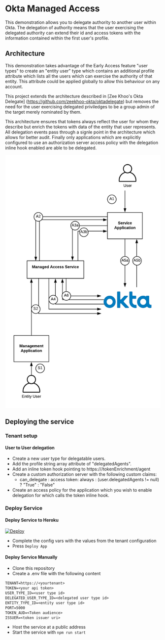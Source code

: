 # Okta Managed Access

This demonstration allows you to delegate authority to another user within Okta.
The delegation of authority means that the user exercising the delegated
authority can extend their id and access tokens with the information contained
within the first user's profile.

## Architecture

This demonstration takes advantage of the Early Access feature "user types" to
create an "entity user" type which contains an additional profile attribute
which lists all the users which can exercise the authority of that entity. This
attribute could be applied globally to allow this behaviour on any account.

This project extends the architecture described in [Zee Khoo's Okta Delegate]
(https://github.com/zeekhoo-okta/oktadelegate) but removes the need for the
user exercising delegated priviledges to be a group admin of the target merely
nominated by them.

This architecture ensures that tokens always reflect the user for whom they
describe but enrich the tokens with data of the entity that user represents. All
delegation events pass through a signle point in the architecture which allows
for better audit. Finally only applications which are explicitly configured to
use an authorization server access policy with the delegation inline hook
enabled are able to be delegated.

![Architecture Diagram](architecture.png "Architecture diagram")


## Deploying the service

### Tenant setup

#### User to User delegation

- Create a new user type for delegatable users.
- Add the profile string array attribute of "delegatedAgents".
- Add an inline token hook pointing to https://<serviceURI>/tokenEnrichment/agent
- Create a custom authorization server with the following custom claims:
    - can_delegate : access token: always : (user.delegatedAgents != null) ? "True" :
      "False"
- Create an access policy for the application which you wish to enable
  delegation for which calls the token inline hook.

### Deploy Service

#### Deploy Service to Heroku

[![Deploy](https://www.herokucdn.com/deploy/button.svg)](https://heroku.com/deploy)

- Complete the config vars with the values from the tenant configuration
- Press  ```Deploy App```

#### Deploy Service Manually

- Clone this repository
- Create a .env file with the following content
```
TENANT=https://<yourtenant>
TOKEN=<your api token>
USER_TYPE_ID=<user type id>
DELEGATED_USER_TYPE_ID=<delegated user type id>
ENTITY_TYPE_ID=<entity user type id>
PORT=5000
TOKEN_AUD=<Token audience>
ISSUER=<token issuer uri>
```
- Host the service at a public address
- Start the service with ```npm run start```

